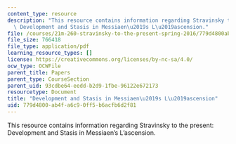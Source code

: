```yaml
---
content_type: resource
description: "This resource contains information regarding Stravinsky to the present:\
  \ Development and Stasis in Messiaen\u2019s L\u2019ascension."
file: /courses/21m-260-stravinsky-to-the-present-spring-2016/779d4800ab4fa6c90ff5b6acfb6d2f81_MIT21M_260S16_Development.pdf
file_size: 766418
file_type: application/pdf
learning_resource_types: []
license: https://creativecommons.org/licenses/by-nc-sa/4.0/
ocw_type: OCWFile
parent_title: Papers
parent_type: CourseSection
parent_uid: 93cdbe64-eedd-b2d9-1fbe-96122e672173
resourcetype: Document
title: "Development and Stasis in Messiaen\u2019s L\u2019ascension"
uid: 779d4800-ab4f-a6c9-0ff5-b6acfb6d2f81
---
```

This resource contains information regarding Stravinsky to the present: Development and Stasis in Messiaen’s L’ascension.